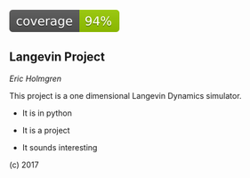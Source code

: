 ![code coverage](img/coverage.svg)


Langevin Project
----------------

*Eric Holmgren*

This project is a one dimensional Langevin Dynamics simulator.

* It is in python

* It is a project

* It sounds interesting

(c) 2017